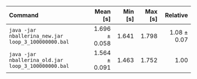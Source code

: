 | Command | Mean [s] | Min [s] | Max [s] | Relative |
|:---|---:|---:|---:|---:|
| `java -jar nballerina_new.jar loop_3_100000000.bal` | 1.696 ± 0.058 | 1.641 | 1.798 | 1.08 ± 0.07 |
| `java -jar nballerina_old.jar loop_3_100000000.bal` | 1.564 ± 0.091 | 1.463 | 1.752 | 1.00 |

